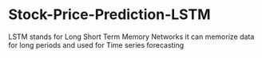 # Stock-Price-Prediction-LSTM
LSTM stands for Long Short Term Memory Networks it can memorize data for long periods and used for Time series forecasting
